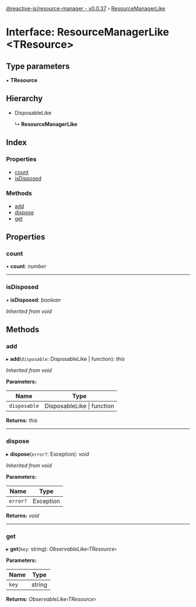 [@reactive-js/resource-manager - v0.0.37](../README.md) › [ResourceManagerLike](resourcemanagerlike.md)

# Interface: ResourceManagerLike <**TResource**>

## Type parameters

▪ **TResource**

## Hierarchy

* DisposableLike

  ↳ **ResourceManagerLike**

## Index

### Properties

* [count](resourcemanagerlike.md#count)
* [isDisposed](resourcemanagerlike.md#isdisposed)

### Methods

* [add](resourcemanagerlike.md#add)
* [dispose](resourcemanagerlike.md#dispose)
* [get](resourcemanagerlike.md#get)

## Properties

###  count

• **count**: *number*

___

###  isDisposed

• **isDisposed**: *boolean*

*Inherited from void*

## Methods

###  add

▸ **add**(`disposable`: DisposableLike | function): *this*

*Inherited from void*

**Parameters:**

Name | Type |
------ | ------ |
`disposable` | DisposableLike &#124; function |

**Returns:** *this*

___

###  dispose

▸ **dispose**(`error?`: Exception): *void*

*Inherited from void*

**Parameters:**

Name | Type |
------ | ------ |
`error?` | Exception |

**Returns:** *void*

___

###  get

▸ **get**(`key`: string): *ObservableLike‹TResource›*

**Parameters:**

Name | Type |
------ | ------ |
`key` | string |

**Returns:** *ObservableLike‹TResource›*
